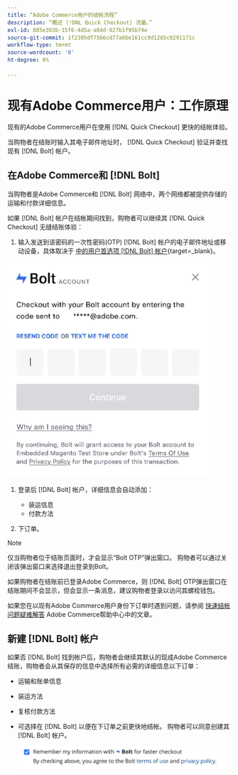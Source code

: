 ```yaml
---
title: “Adobe Commerce用户的结帐流程”
description: “概述 [!DNL Quick Checkout] 流量。”
exl-id: 085e393b-15f6-4d5a-a04d-927b1f95b74e
source-git-commit: 1f2305df7566cd77a6be161cc9d1265c0291171c
workflow-type: tm+mt
source-wordcount: '0'
ht-degree: 0%

---
```


# 现有Adobe Commerce用户：工作原理

现有的Adobe Commerce用户在使用 [!DNL Quick Checkout] 更快的结帐体验。

当购物者在结账时输入其电子邮件地址时， [!DNL Quick Checkout] 验证并查找现有 [!DNL Bolt] 帐户。

## 在Adobe Commerce和 [!DNL Bolt]

当购物者是Adobe Commerce和 [!DNL Bolt] 网络中，两个网络都被提供存储的运输和付款详细信息。

如果 [!DNL Bolt] 帐户在结帐期间找到，购物者可以继续其 [!DNL Quick Checkout] 无缝结账体验：

1. 输入发送到该密码的一次性密码(OTP) [!DNL Bolt] 帐户的电子邮件地址或移动设备，具体取决于 [中的用户首选项 [!DNL Bolt] 帐户](https://help.bolt.com/shoppers/account/account-settings/#how-to-set-preferred-login-method){target=_blank}。

![OTP弹出窗口](assets/pop-up.png)

1. 登录后 [!DNL Bolt] 帐户，详细信息会自动添加：

   - 装运信息
   - 付款方法

1. 下订单。

>[!NOTE]
>
> 仅当购物者位于结账页面时，才会显示“Bolt OTP”弹出窗口。 购物者可以通过关闭该弹出窗口来选择退出登录到Bolt。

如果购物者在结账前已登录Adobe Commerce，则 [!DNL Bolt] OTP弹出窗口在结账期间不会显示，但会显示一条消息，建议购物者登录以访问其螺栓钱包。

如果您在以现有Adobe Commerce用户身份下订单时遇到问题，请参阅 [快速结帐问题疑难解答](https://experienceleague.adobe.com/docs/commerce-knowledge-base/kb/troubleshooting/miscellaneous/quick-checkout-issues.html) Adobe Commerce帮助中心中的文章。

## 新建 [!DNL Bolt] 帐户

如果否 [!DNL Bolt] 找到帐户后，购物者会继续其默认的现成Adobe Commerce结账，购物者会从其保存的信息中选择所有必需的详细信息以下订单：

- 运输和账单信息
- 装运方法
- 复核付款方法
- 可选择在 [!DNL Bolt] 以便在下订单之前更快地结帐。 购物者可以同意创建其 [!DNL Bolt] 帐户。

   ![记住 [!DNL Bolt]](assets/checkbox-remember-bolt.png)
